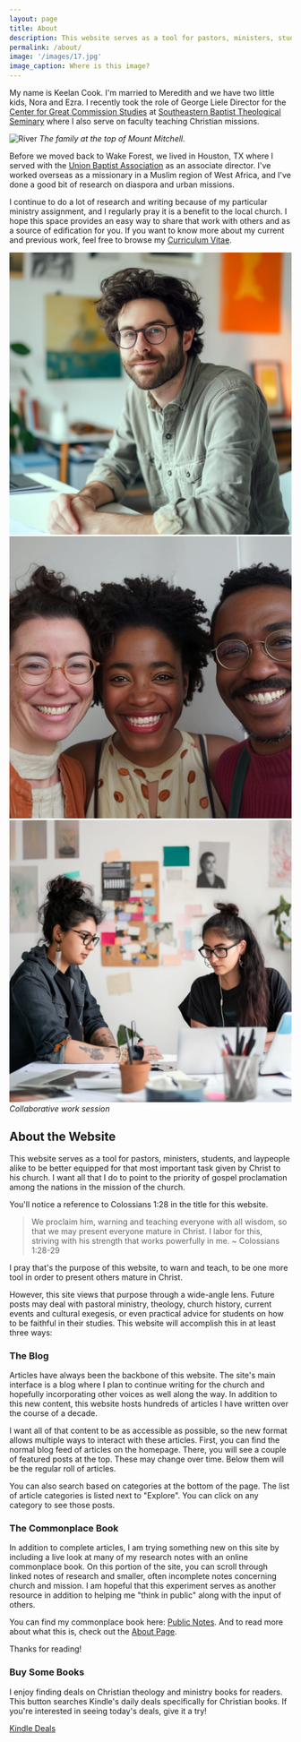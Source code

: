 ```yaml
---
layout: page
title: About
description: This website serves as a tool for pastors, ministers, students, and laypeople alike to be better equipped for that most important task given by Christ to his church.
permalink: /about/
image: '/images/17.jpg'
image_caption: Where is this image?
---
```



My name is Keelan Cook. I'm married to Meredith and we have two little kids, Nora and Ezra. I recently took the role of George Liele Director for the [Center for Great Commission Studies](https://thecgcs.org) at [Southeastern Baptist Theological Seminary](https://sebts.edu) where I also serve on faculty teaching Christian missions.

![River](https://i.imgur.com/ZIp78o3.jpg#wide)
*The family at the top of Mount Mitchell.*

Before we moved back to Wake Forest, we lived in Houston, TX where I served with the [Union Baptist Association](https://ubahouston.org) as an associate director. I've worked overseas as a missionary in a Muslim region of West Africa, and I've done a good bit of research on diaspora and urban missions.

I continue to do a lot of research and writing because of my particular ministry assignment, and I regularly pray it is a benefit to the local church. I hope this space provides an easy way to share that work with others and as a source of edification for you. If you want to know more about my current and previous work, feel free to browse my [Curriculum Vitae](https://keelancook.com/cv).

<div class="gallery-box">
  <div class="gallery gallery-column-3">
    <img src="/images/17-2.jpg" loading="lazy">
    <img src="/images/17-4.jpg" loading="lazy">
    <img src="/images/17-3.jpg" loading="lazy">
  </div>
  <em>Collaborative work session</em>
</div>

## About the Website
This website serves as a tool for pastors, ministers, students, and laypeople alike to be better equipped for that most important task given by Christ to his church. I want all that I do to point to the priority of gospel proclamation among the nations in the mission of the church.

You'll notice a reference to Colossians 1:28 in the title for this website.

> We proclaim him, warning and teaching everyone with all wisdom, so that we may present everyone mature in Christ. I labor for this, striving with his strength that works powerfully in me. ~ Colossians 1:28-29

I pray that's the purpose of this website, to warn and teach, to be one more tool in order to present others mature in Christ. 

However, this site views that purpose through a wide-angle lens. Future posts may deal with pastoral ministry, theology, church history, current events and cultural exegesis, or even practical advice for students on how to be faithful in their studies. This website will accomplish this in at least three ways:

### The Blog
Articles have always been the backbone of this website. The site's main interface is a blog where I plan to continue writing for the church and hopefully incorporating other voices as well along the way. In addition to this new content, this website hosts hundreds of articles I have written over the course of a decade.

I want all of that content to be as accessible as possible, so the new format allows multiple ways to interact with these articles. First, you can find the normal blog feed of articles on the homepage. There, you will see a couple of featured posts at the top. These may change over time. Below them will be the regular roll of articles.

You can also search based on categories at the bottom of the page. The list of article categories is listed next to "Explore". You can click on any category to see those posts.

### The Commonplace Book
In addition to complete articles, I am trying something new on this site by including a live look at many of my research notes with an online commonplace book. On this portion of the site, you can scroll through linked notes of research and smaller, often incomplete notes concerning church and mission. I am hopeful that this experiment serves as another resource in addition to helping me "think in public" along with the input of others.

You can find my commonplace book here: [Public Notes](https://notes.keelancook.com). And to read more about what this is, check out the [About Page](https://notes.keelancook.com/about).

Thanks for reading!



### Buy Some Books
I enjoy finding deals on Christian theology and ministry books for readers. This button searches Kindle's daily deals specifically for Christian books. If you're interested in seeing today's deals, give it a try!

<a target="_blank" href="https://amzn.to/48f1wpo" class="btn btn-warning">Kindle Deals</a> 
